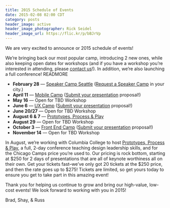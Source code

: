```yaml
---
title: 2015 Schedule of Events
date: 2015-02-08 02:00 CDT
category: posts
header_image: active
header_image_photographer: Rick Seidel
header_image_url: https://flic.kr/p/bBJrVp
---
```


We are very excited to announce or 2015 schedule of events! 

We&#8217;re bringing back our most popular camp, introducing 2 new ones, while also keeping open dates for workshops (and if you have a workshop you&#8217;re interested in attending, please <a href="/contact/">contact us</a>!). In addition, we&#8217;re also launching a full conference! READMORE

<ul class="list-ul">
  <li><strong>February 28</strong> &#8212; <a href="/events/2015/speaker-camp-seattle/">Speaker Camp Seattle</a> (<a href="/contact/">Request a Speaker Camp</a> in your city.)</li>
  <li><strong>April 11</strong> &#8212; <a href="/events/2015/mobile-camp/">Mobile Camp</a> (<a href="/proposal/">Submit your presentation</a> proposal!)</li>
  <li><strong>May 16</strong> &#8212; Open for TBD Workshop</li>
  <li><strong>June 6</strong> &#8212; <a href="/events/2015/ux-camp/">UX Camp</a> (<a href="/proposal/">Submit your presentation</a> proposal!)</li>
  <li><strong>June 20/27</strong> &#8212; Open for TBD Workshop</li>
  <li><strong>August 6 &amp; 7</strong> &#8212; <a href="/events/2015/prototypes-process-play/">Prototypes, Process &amp; Play</a></li>
  <li><strong>August 29</strong> &#8212; Open for TBD Workshop</li>
  <li><strong>October 3</strong> &#8212; <a href="/events/2015/front-end-camp/">Front End Camp</a> (<a href="/proposal/">Submit your presentation</a> proposal!)</li>
  <li><strong>November 14</strong> &#8212; Open for TBD Workshop</li>
</ul>

In August, we&#8217;re working with Columbia College to host <a href="/events/2015/prototypes-process-play/">Prototypes, Process &amp; Play</a>, a full, 2-day conference teaching design leadership skills, and for the Chicago Camps price you&#8217;re used to. Our pricing is rock bottom, starting at $250 for 2 days of presentations that are all of keynote worthiness all on their own. Get your tickets fast&#8211;we&#8217;ve only got 20 tickets at the $250 price, and then the rate goes up to $275! Tickets are limited, so get yours today to ensure you get to take part in this amazing event!

Thank you for helping us continue to grow and bring our high-value, low-cost events! We look forward to working with you in 2015!

Brad, Shay, &amp; Russ
